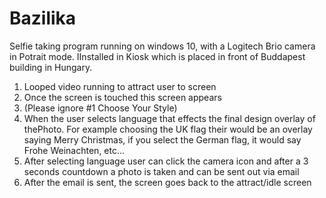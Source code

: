 # Bazilika
 Selfie taking program running on windows 10, with a Logitech Brio camera in Potrait mode. IInstalled in Kiosk which is placed in front of Buddapest building in Hungary.
 
1. Looped video running to attract user to screen
2. Once the screen is touched this screen appears
3. (Please ignore #1 Choose Your Style)
4. When the user selects language that effects the final design overlay of thePhoto.
For example choosing the UK flag their would be an overlay saying Merry Christmas,
if you select the German flag, it would say Frohe Weinachten, etc...
5. After selecting language user can click the camera icon and after a 3 seconds
countdown a photo is taken and can be sent out via email
6. After the email is sent, the screen goes back to the attract/idle screen

